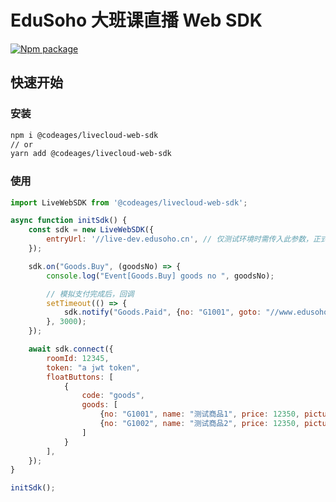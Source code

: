 # EduSoho 大班课直播 Web SDK

[![Npm package](https://img.shields.io/npm/v/@codeages/livecloud-web-sdk)](https://www.npmjs.com/package/@codeages/livecloud-web-sdk)

## 快速开始

### 安装

```bash
npm i @codeages/livecloud-web-sdk
// or
yarn add @codeages/livecloud-web-sdk
```

### 使用

```javascript
import LiveWebSDK from '@codeages/livecloud-web-sdk';

async function initSdk() {
    const sdk = new LiveWebSDK({
        entryUrl: '//live-dev.edusoho.cn', // 仅测试环境时需传入此参数，正式环境不需要此参数
    });

    sdk.on("Goods.Buy", (goodsNo) => {
        console.log("Event[Goods.Buy] goods no ", goodsNo);

        // 模拟支付完成后，回调
        setTimeout(() => {
            sdk.notify("Goods.Paid", {no: "G1001", goto: "//www.edusoho.com"});
        }, 3000);
    });

    await sdk.connect({
        roomId: 12345,
        token: "a jwt token",
        floatButtons: [
            {
                code: "goods",
                goods: [
                    {no: "G1001", name: "测试商品1", price: 12350, picture: "//test-1.jpg", description: "这个商品的描述<b>支持HTML</b>"},
                    {no: "G1002", name: "测试商品2", price: 12350, picture: "//test-2.jpg", description: "这个商品的描述<b>支持HTML</b>"}
                ]
            }
        ],
    });
}

initSdk();
```